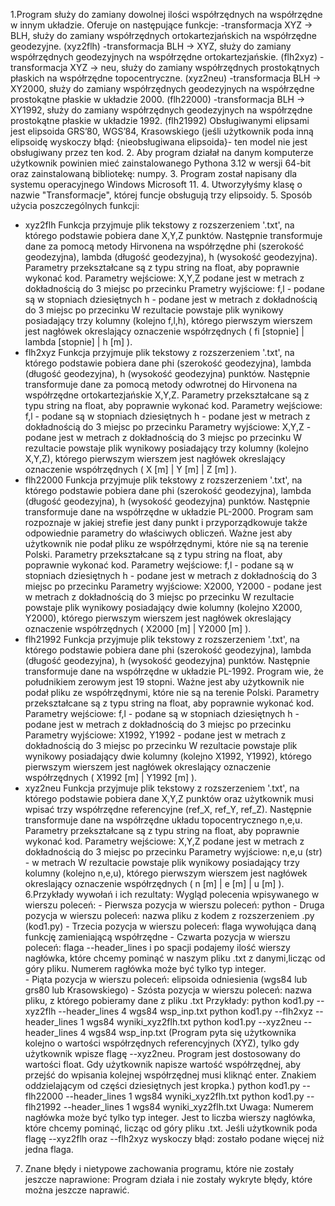 1.Program służy do zamiany dowolnej ilości współrzędnych na współrzędne w innym układzie.
Oferuje on następujące funkcje:
	-transformacja XYZ -> BLH, służy do zamiany współrzędnych ortokartezjańskich na współrzędne geodezyjne. (xyz2flh)
	-transformacja BLH -> XYZ, służy do zamiany współrzędnych geodezyjnych na współrzędne ortokartezjańskie. (flh2xyz) 
	-transformacja XYZ -> neu, służy do zamiany współrzędnych prostokątnych płaskich na współrzędne topocentryczne. (xyz2neu)
	-transformacja BLH -> XY2000, służy do zamiany współrzędnych geodezyjnych na współrzędne prostokątne płaskie w układzie 2000. (flh22000)
	-transformacja BLH -> XY1992, służy do zamiany współrzędnych geodezyjnych na współrzędne prostokątne płaskie w układzie 1992. (flh21992)
	Obsługiwanymi elipsami jest elipsoida GRS’80, WGS’84, Krasowskiego (jeśli użytkownik poda inną elipsoidę wyskoczy błąd: {nieobsługiwana elipsoida}- ten model nie jest obsługiwany przez ten kod.
2. Aby program działał na danym komputerze użytkownik powinien mieć zainstalowanego Pythona 3.12 w wersji 64-bit oraz zainstalowaną bibliotekę: numpy.
3. Program został napisany dla systemu operacyjnego Windows Microsoft 11.
4. Utworzyłyśmy klasę o nazwie "Transformacje", której funcje obsługują trzy elipsoidy.
5. Sposób użycia poszczególnych funkcji:
  - xyz2flh
    Funkcja przyjmuje plik tekstowy z rozszerzeniem '.txt', na którego podstawie pobiera dane X,Y,Z punktów. Następnie transformuje dane za pomocą metody Hirvonena na współrzędne phi (szerokość geodezyjna),
    lambda (długość geodezyjna), h (wysokość geodezyjna).
    Parametry przekształcane są z typu string na float, aby poprawnie wykonać kod.
    Parametry wejściowe: X,Y,Z podane jest w metrach z dokładnością do 3 miejsc po przecinku
    Prametry wyjściowe: f,l - podane są w stopniach dziesiętnych
                        h - podane jest w metrach z dokładnością do 3 miejsc po przecinku
    W rezultacie powstaje plik wynikowy posiadający trzy kolumny (kolejno f,l,h), którego pierwszym wierszem jest nagłówek okreslający oznaczenie współrzędnych ( fi [stopnie] | lambda [stopnie] | h [m] ).
  - flh2xyz
    Funkcja przyjmuje plik tekstowy z rozszerzeniem '.txt', na którego podstawie pobiera dane phi (szerokość geodezyjna), lambda (długość geodezyjna), h (wysokość geodezyjna) punktów.
    Następnie transformuje dane za pomocą metody odwrotnej do Hirvonena na współrzędne ortokartezjańskie X,Y,Z.
    Parametry przekształcane są z typu string na float, aby poprawnie wykonać kod.
    Parametry wejściowe: f,l - podane są w stopniach dziesiętnych
                         h - podane jest w metrach z dokładnością do 3 miejsc po przecinku
    Parametry wyjściowe: X,Y,Z - podane jest w metrach z dokładnością do 3 miejsc po przecinku
    W rezultacie powstaje plik wynikowy posiadający trzy kolumny (kolejno X,Y,Z), którego pierwszym wierszem jest nagłówek okreslający oznaczenie współrzędnych ( X [m] | Y [m] | Z [m] ).
  - flh22000
    Funkcja przyjmuje plik tekstowy z rozszerzeniem '.txt', na którego podstawie pobiera dane phi (szerokość geodezyjna), lambda (długość geodezyjna), h (wysokość geodezyjna) punktów.
    Następnie transformuje dane na współrzędne w układzie PL-2000. Program sam rozpoznaje w jakiej strefie jest dany punkt i przyporządkowuje także odpowiednie parametry do właściwych obliczeń.
    Ważne jest aby użytkownik nie podał pliku ze współrzędnymi, które nie są na terenie Polski.
    Parametry przekształcane są z typu string na float, aby poprawnie wykonać kod.
    Parametry wejściowe: f,l - podane są w stopniach dziesiętnych
                         h - podane jest w metrach z dokładnością do 3 miejsc po przecinku
    Parametry wyjściowe: X2000, Y2000 - podane jest w metrach z dokładnością do 3 miejsc po przecinku
    W rezultacie powstaje plik wynikowy posiadający dwie kolumny (kolejno X2000, Y2000), którego pierwszym wierszem jest nagłówek okreslający oznaczenie współrzędnych ( X2000 [m] | Y2000 [m] ).
  - flh21992
    Funkcja przyjmuje plik tekstowy z rozszerzeniem '.txt', na którego podstawie pobiera dane phi (szerokość geodezyjna), lambda (długość geodezyjna), h (wysokość geodezyjna) punktów.
    Następnie transformuje dane na współrzędne w układzie PL-1992. Program wie, że południkiem zerowym jest 19 stopni.
    Ważne jest aby użytkownik nie podał pliku ze współrzędnymi, które nie są na terenie Polski.
    Parametry przekształcane są z typu string na float, aby poprawnie wykonać kod.
    Parametry wejściowe: f,l - podane są w stopniach dziesiętnych
                         h - podane jest w metrach z dokładnością do 3 miejsc po przecinku
    Parametry wyjściowe: X1992, Y1992 - podane jest w metrach z dokładnością do 3 miejsc po przecinku
    W rezultacie powstaje plik wynikowy posiadający dwie kolumny (kolejno X1992, Y1992), którego pierwszym wierszem jest nagłówek okreslający oznaczenie współrzędnych ( X1992 [m] | Y1992 [m] ).
   - xyz2neu
    Funkcja przyjmuje plik tekstowy z rozszerzeniem '.txt', na którego podstawie pobiera dane X,Y,Z punktów oraz użytkownik musi wpisać trzy współrzędne referencyjne (ref_X, ref_Y, ref_Z).
    Następnie transformuje dane na współrzędne układu topocentrycznego n,e,u.
    Parametry przekształcane są z typu string na float, aby poprawnie wykonać kod.
    Parametry wejściowe: X,Y,Z podane jest w metrach z dokładnością do 3 miejsc po przecinku
    Parametry wyjściowe: n,e,u (str) - w metrach 
    W rezultacie powstaje plik wynikowy posiadający trzy kolumny (kolejno n,e,u), którego pierwszym wierszem jest nagłówek okreslający oznaczenie współrzędnych ( n [m] | e [m] | u [m] ).
6.Przykłady wywołań i ich rezultaty:
	Wygląd polecenia wpisywanego w wierszu poleceń:
	- Pierwsza pozycja w wierszu poleceń: python
	- Druga pozycja w wierszu poleceń: nazwa pliku z kodem z rozszerzeniem .py (kod1.py)
	- Trzecia pozycja w wierszu poleceń: flaga wywołująca daną funkcję zamieniającą współrzędne 
	- Czwarta pozycja w wierszu poleceń: flaga --header_lines i po spacji podajemy ilość wierszy nagłówka, które chcemy pominąć w naszym pliku .txt z danymi,licząc od góry pliku. Numerem ragłówka może być tylko typ integer.  
	- Piąta pozycja w wierszu poleceń: elipsoida odniesienia (wgs84 lub grs80 lub Krasowskiego)
	- Szósta pozycja w wierszu poleceń: nazwa pliku, z którego pobieramy dane z pliku .txt
	Przykłady:
 		python kod1.py --xyz2flh --header_lines 4 wgs84 wsp_inp.txt
 		python kod1.py --flh2xyz --header_lines 1 wgs84 wyniki_xyz2flh.txt
 		python kod1.py --xyz2neu --header_lines 4 wgs84 wsp_inp.txt (Program pyta się użytkownika kolejno o wartości współrzędnych referencyjnych (XYZ), tylko gdy użytkownik wpisze flagę --xyz2neu. Program jest dostosowany do wartości float. Gdy użytkownik napisze wartość współrzędnej, aby przejść do wpisania kolejnej współrzędnej musi kliknąć enter. Znakiem oddzielającym od części dziesiętnych jest kropka.)
     		python kod1.py --flh22000 --header_lines 1 wgs84 wyniki_xyz2flh.txt
     		python kod1.py --flh21992 --header_lines 1 wgs84 wyniki_xyz2flh.txt
		Uwaga: Numerem nagłówka może być tylko typ integer. Jest to liczba wierszy nagłówka, które chcemy pominąć, licząc od góry pliku .txt.
                       Jeśli użytkownik poda flagę --xyz2flh oraz --flh2xyz wyskoczy błąd: zostało podane więcej niż jedna flaga.
7. Znane błędy i nietypowe zachowania programu, które nie zostały jeszcze naprawione:
  Program działa i nie zostały wykryte błędy, które można jeszcze naprawić.
  
